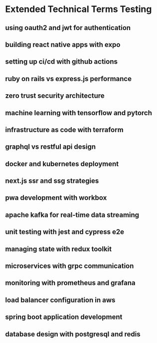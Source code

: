 # Extended Technical Terms Testing

## using oauth2 and jwt for authentication

## building react native apps with expo

## setting up ci/cd with github actions

## ruby on rails vs express.js performance

## zero trust security architecture

## machine learning with tensorflow and pytorch

## infrastructure as code with terraform

## graphql vs restful api design

## docker and kubernetes deployment

## next.js ssr and ssg strategies

## pwa development with workbox

## apache kafka for real-time data streaming

## unit testing with jest and cypress e2e

## managing state with redux toolkit

## microservices with grpc communication

## monitoring with prometheus and grafana

## load balancer configuration in aws

## spring boot application development

## database design with postgresql and redis
